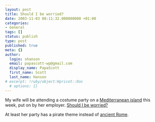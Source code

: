 ```yaml
---
layout: post
title: Should I be worried?
date: 2003-11-03 08:11:32.000000000 +01:00
categories:
- General
tags: []
status: publish
type: post
published: true
meta: {}
author:
  login: shanson
  email: papascott-wp@gmail.com
  display_name: PapaScott
  first_name: Scott
  last_name: Hanson
# excerpt: !ruby/object:Hpricot::Doc
  # options: {}
---
```

<p>My wife will be attending a costume party on a <a title="Everything about the Maltese Islands - Malta, Gozo and Comino" href="http://www.visitmalta.com/">Mediterranean island</a> this week, put on by her employer. <a title="Calpundit: Absolutely, Your Honor, It Was a Legitimate Business Expense" href="http://www.calpundit.com/archives/002551.html">Should I be worried?</a></p>
<p>At least her party has a pirate theme instead of <a title="MSNBC: It?s My Party ..." href="http://www.msnbc.com/news/987944.asp?0cv=KB10&cp1=1">ancient Rome</a>.</p>
